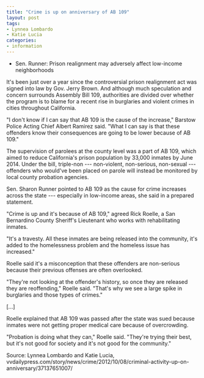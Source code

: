 ```yaml
---
title: "Crime is up on anniversary of AB 109"
layout: post
tags:
- Lynnea Lombardo
- Katie Lucia
categories:
- information
---
```


- Sen. Runner: Prison realignment may adversely affect low-income neighborhoods

It's been just over a year since the controversial prison realignment act was signed into law by Gov. Jerry Brown. And although much speculation and concern surrounds Assembly Bill 109, authorities are divided over whether the program is to blame for a recent rise in burglaries and violent crimes in cities throughout California.

"I don't know if I can say that AB 109 is the cause of the increase," Barstow Police Acting Chief Albert Ramirez said. "What I can say is that these offenders know their consequences are going to be lower because of AB 109."

The supervision of parolees at the county level was a part of AB 109, which aimed to reduce California's prison population by 33,000 inmates by June 2014. Under the bill, triple-non --- non-violent, non-serious, non-sexual --- offenders who would've been placed on parole will instead be monitored by local county probation agencies.

Sen. Sharon Runner pointed to AB 109 as the cause for crime increases across the state --- especially in low-income areas, she said in a prepared statement.

"Crime is up and it's because of AB 109," agreed Rick Roelle, a San Bernardino County Sheriff's Lieutenant who works with rehabilitating inmates.

"It's a travesty. All these inmates are being released into the community, it's added to the homelessness problem and the homeless issue has increased."

Roelle said it's a misconception that these offenders are non-serious because their previous offenses are often overlooked.

"They're not looking at the offender's history, so once they are released they are reoffending," Roelle said. "That's why we see a large spike in burglaries and those types of crimes."

[...]

Roelle explained that AB 109 was passed after the state was sued because inmates were not getting proper medical care because of overcrowding.

"Probation is doing what they can," Roelle said. "They're trying their best, but it's not good for society and it's not good for the community."

Source: Lynnea Lombardo and Katie Lucia, vvdailypress.com/story/news/crime/2012/10/08/criminal-activity-up-on-anniversary/37137651007/
